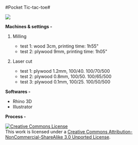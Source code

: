#Pocket Tic-tac-toe#

<img src="https://raw.github.com/DigitalFabricationStudio/Project_03/master/eugenia.pavone/Final_project/Final_prototype_shots/ttt12.jpg">

**Machines & settings -** 

1. Milling
   * test 1: wood 3cm, printing time: 1h55"
   * test 2: plywood 9mm, printing time: 1h05"

2. Laser cut
   * test 1: plywood 1.2mm, 100/40. 100/70/500
   * test 2: plywood 0.8mm, 100/50. 100/65/500
   * test 3: plywood 0.1mm, 100/25. 100/50/500

**Softwares -** 

   * Rhino 3D
   * Illustrator

**Process -** 


<a rel="license" href="http://creativecommons.org/licenses/by-nc-sa/3.0/deed.en_US"><img alt="Creative Commons License" style="border-width:0" src="http://i.creativecommons.org/l/by-nc-sa/3.0/88x31.png" /></a><br />This work is licensed under a <a rel="license" href="http://creativecommons.org/licenses/by-nc-sa/3.0/deed.en_US">Creative Commons Attribution-NonCommercial-ShareAlike 3.0 Unported License</a>.
